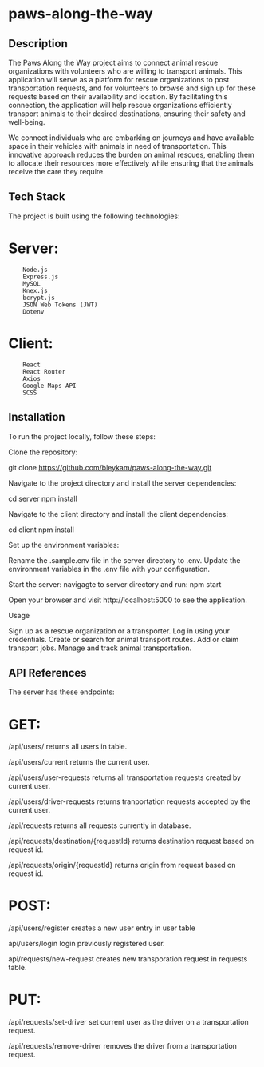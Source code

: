 # paws-along-the-way

## Description

The Paws Along the Way project aims to connect animal rescue organizations with volunteers who are willing to transport animals. This application will serve as a platform for rescue organizations to post transportation requests, and for volunteers to browse and sign up for these requests based on their availability and location. By facilitating this connection, the application will help rescue organizations efficiently transport animals to their desired destinations, ensuring their safety and well-being.

We connect individuals who are embarking on journeys and have available space in their vehicles with animals in need of transportation. This innovative approach reduces the burden on animal rescues, enabling them to allocate their resources more effectively while ensuring that the animals receive the care they require.

## Tech Stack

The project is built using the following technologies:

   # Server:
        Node.js
        Express.js
        MySQL
        Knex.js
        bcrypt.js
        JSON Web Tokens (JWT)
        Dotenv

   # Client:
        React
        React Router
        Axios
        Google Maps API
        SCSS

## Installation

To run the project locally, follow these steps:

Clone the repository:

git clone https://github.com/bleykam/paws-along-the-way.git

Navigate to the project directory and install the server dependencies:

cd server
npm install

Navigate to the client directory and install the client dependencies:

cd client
npm install

Set up the environment variables:

Rename the .sample.env file in the server directory to .env.
Update the environment variables in the .env file with your configuration.

Start the server: 
navigagte to server directory and run:
npm start

Open your browser and visit http://localhost:5000 to see the application.

Usage

Sign up as a rescue organization or a transporter.
Log in using your credentials.
Create or search for animal transport routes.
Add or claim transport jobs.
Manage and track animal transportation.

## API References

The server has these endpoints:

# GET:
/api/users/ 
returns all users in table.

/api/users/current
returns the current user.

/api/users/user-requests 
returns all transportation requests created by current user.

/api/users/driver-requests 
returns tranportation requests accepted by the current user.

/api/requests 
returns all requests currently in database.

/api/requests/destination/{requestId} 
returns destination request based on request id.

/api/requests/origin/{requestId}
returns origin from request based on request id.

# POST:

/api/users/register 
creates a new user entry in user table

api/users/login 
login previously registered user.

api/requests/new-request 
creates new transporation request in requests table.

# PUT:

/api/requests/set-driver 
set current user as the driver on a transportation request.

/api/requests/remove-driver
removes the driver from a transportation request.
